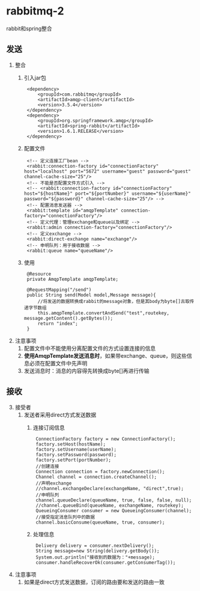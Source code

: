 # rabbitmq-2
rabbit和spring整合
## 发送
1. 整合
	1. 引入jar包

			<dependency>
				<groupId>com.rabbitmq</groupId>
				<artifactId>amqp-client</artifactId>
				<version>3.5.4</version>
			</dependency>
			<dependency>
				<groupId>org.springframework.amqp</groupId>
				<artifactId>spring-rabbit</artifactId>
				<version>1.6.1.RELEASE</version>
			</dependency>
	2. 配置文件

			<!-- 定义连接工厂bean -->
			<rabbit:connection-factory id="connectionFactory" host="localhost" port="5672" username="guest" password="guest" channel-cache-size="25"/>
			<!-- 不能是否配置文件方式引入 -->
			<!-- <rabbit:connection-factory id="connectionFactory" host="${hostName}" port="${portNumber}" username="${userName}" password="${password}" channel-cache-size="25"/> -->
			<!-- 配置消息发送器 -->
			<rabbit:template id="amqpTemplate" connection-factory="connectionFactory"/>
			<!-- 定义代理：管理exchange和queue以及绑定 -->
			<rabbit:admin connection-factory="connectionFactory"/>
			<!-- 定义exchange -->
			<rabbit:direct-exchange name="exchange"/>
			<!-- 申明队列：用于接收数据 -->
			<rabbit:queue name="queueName"/>
	3. 使用

			@Resource
			private AmqpTemplate amqpTemplate;
		
			@RequestMapping("/send")
			public String send(Model model,Message message){
				//将发送的数据转换成rabbit的message对象，但是其body为byte[]古取传递字节数组
				this.amqpTemplate.convertAndSend("test",routekey, message.getContent().getBytes());
				return "index";
			}
2. 注意事项
	1. 配置文件中不能使用分离配置文件的方式设置连接的信息
	2. **使用AmqpTemplate发送消息时**，如果带exchange、queue，则这些信息必须在配置文件中先声明
	3. 发送消息时：消息的内容得先转换成byte[]再进行传输

## 接收
3. 接受者
	1. 发送者采用direct方式发送数据
		1. 连接订阅信息


				ConnectionFactory factory = new ConnectionFactory();
				factory.setHost(hostName);
				factory.setUsername(userName);
				factory.setPassword(password);
				factory.setPort(portNumber);
				//创建连接
				Connection connection = factory.newConnection();
				Channel channel = connection.createChannel();
				//声明exchange
				//channel.exchangeDeclare(exchangeName, "direct",true);
				//申明队列
				channel.queueDeclare(queueName, true, false, false, null);
				//channel.queueBind(queueName, exchangeName, routekey);
				QueueingConsumer consumer = new QueueingConsumer(channel);
				//接受指定消息队列中的数据
				channel.basicConsume(queueName, true, consumer);
		2. 处理信息

				Delivery delivery = consumer.nextDelivery();
				String message=new String(delivery.getBody());
				System.out.println("接收到的数据为："+message);
				consumer.handleRecoverOk(consumer.getConsumerTag());
2. 注意事项
	1. 如果是direct方式发送数据，订阅的路由要和发送的路由一致